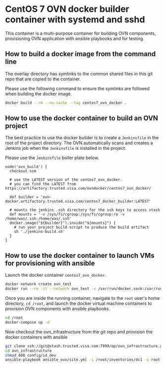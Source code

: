 # CentOS 7 OVN docker builder container with systemd and sshd

This container is a multi-purpose container for building OVN components, provisioning
OVN application with ansible playbooks and for testing.

## How to build a docker image from the command line

The overlay directory has symlinks to the common shared files in this git repo that are copied
to the container.

Please use the following command to ensure the symlinks are followed when building the docker image.

```bash
docker build --rm --no-cache --tag centos7_ovn_docker .
```

## How to use the docker container to build an OVN project

The best practice to use the docker builder is to create a `Jenkinsfile` in the root of
the project directory.  The OVN automatically scans and creates a Jenkins job when the `Jenkinsfile`
is installed in the project.

Please use the `Jenkinsfile` boiler plate below.

```Jenkinsfile
node('ovn_build') {
  checkout scm

  # use the LATEST version of the centos7_ovn_docker.
  # you can find the LATEST from https://artifactory.trusted.visa.com/ovndocker/centos7_ovn_docker/

  def builder = 'ovn-docker.artifactory.trusted.visa.com/centos7_docker_builder:LATEST'

  # mounts the jenkins .ssh directory for the ssh keys to access stash
  def mounts = '-v /sys/fs/cgroup:/sys/fs/cgroup:ro -v /home/was/.ssh:/home/was/.ssh'
  docker.image("${builder}").inside("${mounts}") {
    # run your project build script to produce the build artifact
    sh './jenkins-build.sh'
  }
}
```

## How to use the docker container to launch VMs for provisioning with ansible

Launch the docker container `centos7_ovn_docker`.

```bash
docker network create ovn_test
docker run --rm -it --network ovn_test -v /var/run/docker.sock:/var/run/docker.sock -v ~/.ssh/id_rsa:/root/.ssh/id_rsa:ro ovn-docker.artifactory.trusted.visa.com/centos7_ovn_docker:latest bash
```

Once you are inside the running container, navigate to the `root` user's home directory, `cd /root`, and
launch the docker virtual machine containers to provision OVN components with ansible playbooks.

```bash
cd /root
docker-compose up -d
```

Now checkout the ovn_infrastructure from the git repo and provision the docker containers with ansible

```bash
git clone ssh://git@stash.trusted.visa.com:7999/op/ovn_infrastructure.git
cd ovn_infrastructure
chmod 600 config/id_dev
ansible-playbook ansible_ovn/site.yml -i /root/inventories/dc1 -u root --private-key config/id_dev
```
